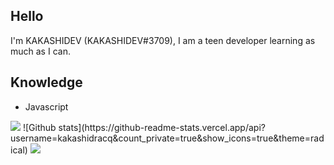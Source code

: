 ## Hello
I'm KAKASHIDEV (KAKASHIDEV#3709), I am a teen developer learning as much as I can.

## Knowledge

* Javascript

<img src="https://images-ext-1.discordapp.net/external/SFHuPuBS5VGzndgnoZgujp9AwR9_zTXKvuE9694LzT8/%3Fwidth%3D591%26height%3D400/https/media.discordapp.net/attachments/750334021342461992/847373969988255784/20210527_130523.png">
![Github stats](https://github-readme-stats.vercel.app/api?username=kakashidracq&count_private=true&show_icons=true&theme=radical)
<img src="https://img.shields.io/badge/-JavaScript-F7dDD1E?logo=ESC5&logoColor=fff">
